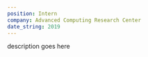```yaml
---
position: Intern
company: Advanced Computing Research Center
date_string: 2019
---
```

description goes here